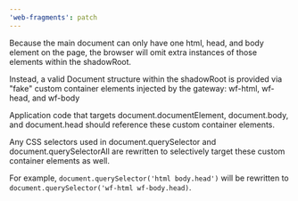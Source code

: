 ```yaml
---
'web-fragments': patch
---
```


Because the main document can only have one html, head, and body element on the page, the browser will omit extra instances of those elements within the shadowRoot.

Instead, a valid Document structure within the shadowRoot is provided via "fake" custom container elements injected by the gateway: wf-html, wf-head, and wf-body

Application code that targets document.documentElement, document.body, and document.head should reference these custom container elements.

Any CSS selectors used in document.querySelector and document.querySelectorAll are rewritten to selectively target these custom container elements as well.

For example, `document.querySelector('html body.head')` will be rewritten to `document.querySelector('wf-html wf-body.head)`.
